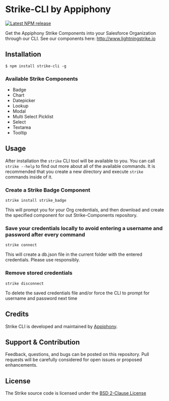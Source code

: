 # Strike-CLI by Appiphony
[![Latest NPM release][npm-badge]][npm-badge-url]

[npm-badge]: https://img.shields.io/npm/v/strike-cli.svg
[npm-badge-url]: https://www.npmjs.com/package/strike-cli

Get the Appiphony Strike Components into your Salesforce Organization through our CLI.
See our components here: http://www.lightningstrike.io

## Installation

	$ npm install strike-cli -g



### Available Strike Components
* Badge
* Chart
* Datepicker
* Lookup
* Modal
* Multi Select Picklist
* Select
* Textarea
* Tooltip


Usage
------------------------------------------------------------------------------

After installation the `strike` CLI tool will be available to you. You can call `strike --help` to find out more about all of the available commands. It is recommended that you create a new directory and execute
`strike` commands inside of it.


### Create a Strike Badge Component

```
strike install strike_badge
```

This will prompt you for your Org credentials, and then download and create the specified component
for out Strike-Components repository.


### Save your credentials locally to avoid entering a username and password after every command

```
strike connect
```

This will create a db.json file in the current folder with the entered credentials.
Please use responsibly.


### Remove stored credentials

```
strike disconnect
```

To delete the saved credentials file and/or force the CLI to prompt for 
username and password next time




Credits
---
Strike CLI is developed and maintained by <a href="http://appiphony.com" target="_blank">Appiphony</a>.

Support & Contribution
---
Feedback, questions, and bugs can be posted on this repository. Pull requests will be carefully considered for open issues or proposed enhancements.

License
------------------------------------------------------------------------------
The Strike source code is licensed under the <a href="http://opensource.org/licenses/BSD-2-Clause" target="_blank">BSD 2-Clause License</a>